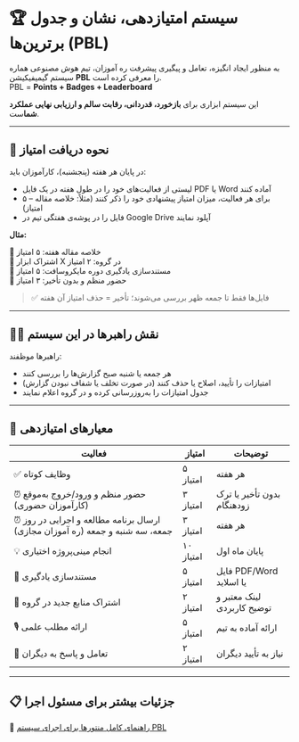 # 🏆 سیستم امتیازدهی، نشان‌ و جدول برترین‌ها (PBL)

به منظور ایجاد انگیزه، تعامل و پیگیری پیشرفت ره آموزان، تیم هوش مصنوعی هماره سیستم گیمیفیکیشن **PBL** را معرفی کرده است.  
PBL = **Points + Badges + Leaderboard**

این سیستم ابزاری برای **بازخورد، قدردانی، رقابت سالم و ارزیابی نهایی عملکرد شما**ست.

---

## 📌 نحوه دریافت امتیاز

در پایان هر هفته (پنجشنبه)، کارآموزان باید:

- لیستی از فعالیت‌های خود را در طول هفته در یک فایل PDF یا Word آماده کنند  
- برای هر فعالیت، میزان امتیاز پیشنهادی خود را ذکر کنند (مثلاً: خلاصه مقاله – ۵ امتیاز)  
- فایل را در پوشه‌ی هفتگی تیم در Google Drive آپلود نمایند  

**مثال:**

🔹 خلاصه مقاله هفته: ۵ امتیاز  
🔹 اشتراک ابزار X در گروه: ۲ امتیاز  
🔹 مستندسازی یادگیری دوره مایکروسافت: ۵ امتیاز  
🔹 حضور منظم و بدون تأخیر: ۳ امتیاز

> ✅ فایل‌ها فقط تا جمعه ظهر بررسی می‌شوند؛ تأخیر = حذف امتیاز آن هفته

---

## 👨‍🏫 نقش راهبرها در این سیستم

راهبرها موظفند:

- هر جمعه یا شنبه صبح گزارش‌ها را بررسی کنند  
- امتیازات را تأیید، اصلاح یا حذف کنند (در صورت تخلف یا شفاف نبودن گزارش)  
- جدول امتیازات را به‌روزرسانی کرده و در گروه اعلام نمایند  

---

## 🎯 معیارهای امتیازدهی 

| فعالیت | امتیاز | توضیحات |
|--------|--------|---------|
| ✅ وظایف کوتاه | ۵ امتیاز | هر هفته |
| ⏰ حضور منظم و ورود/خروج به‌موقع (کارآموزان حضوری) | ۳ امتیاز | بدون تأخیر یا ترک زودهنگام |
| ⏰ ارسال برنامه مطالعه و اجرایی در روز جمعه، سه شنبه و جمعه (ره آموزان مجازی) | ۳ امتیاز | هر هفته |
| 💡 انجام مینی‌پروژه اختیاری | ۱۰ امتیاز | پایان ماه اول |
| 📝 مستندسازی یادگیری | ۵ امتیاز | فایل PDF/Word یا اسلاید |
| 📣 اشتراک منابع جدید در گروه | ۲ امتیاز | لینک معتبر و توضیح کاربردی |
| 🎙 ارائه مطلب علمی | ۵ امتیاز | ارائه آماده به تیم |
| 🤝 تعامل و پاسخ به دیگران | ۲ امتیاز | نیاز به تأیید دیگران |

---

## 📋 جزئیات بیشتر برای مسئول اجرا

🔗 [راهنمای کامل منتورها برای اجرای سیستم PBL](./PBL_Mentor_Guide.md)
